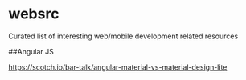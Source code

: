 # websrc
Curated list of interesting web/mobile development related resources


##Angular JS

https://scotch.io/bar-talk/angular-material-vs-material-design-lite
